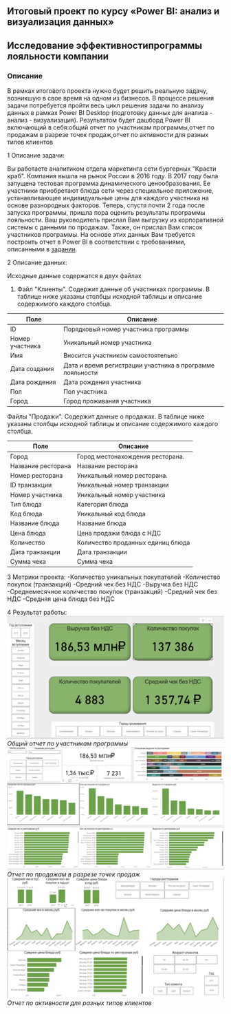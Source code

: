 ## Итоговый проект по курсу «Power BI: анализ и визуализация данных»
## Исследование эффективностипрограммы лояльности компании
  ### Описание
  В рамках итогового проекта нужно будет решить реальную задачу, возникшую в свое время на одном из бизнесов. В процессе решения задачи потребуется пройти весь цикл решения задачи по анализу данных в рамках Power BI Desktop (подготовку данных для анализа - анализ - визуализация). Результатом будет дашборд Power BI включающий в себя:общий отчет по участникам программы,отчет по продажам в разрезе точек продаж,отчет по активности для разных типов клиентов

1 Описание задачи:

Вы работаете аналитиком отдела маркетинга сети бургерных "Красти краб". Компания вышла на
рынок России в 2016 году. В 2017 году была запущена тестовая программа динамического
ценообразования. Ее участники приобретают блюда сети через специальное приложение,
устанавливающее индивидуальные цены для каждого участника на основе разнородных
факторов. Теперь, спустя почти 2 года после запуска программы, пришла пора оценить результаты
программы лояльности.
Ваш руководитель прислал Вам выгрузку из корпоративной системы с данными по продажам.
Также, он прислал Вам список участников программы. На основе этих данных Вам требуется
построить отчет в Power BI в соответствии с требованиями, описанными в [задании](/projects/Dashbord_PBI/Дипломное_задание_1.4.pdf). 

2 Описание данных:

Исходные данные содержатся в двух файлах
1. Файл "Клиенты". Содержит данные об участниках программы. В таблице ниже указаны
столбцы исходной таблицы и описание содержимого каждого столбца.

| Поле                  | Описание                                                       |
|-----------------------|----------------------------------------------------------------|
| ID                    | Порядковый номер участника программы                          |
| Номер участника       | Уникальный номер участника                                     |
| Имя                   | Вносится участником самостоятельно                             |
| Дата создания         | Дата и время регистрации участника в программе лояльности     |
| Дата рождения         | Дата рождения участника                                        |
| Пол                   | Пол участника                                                 |
| Город                 | Город проживания участника                                     |

Файлы "Продажи". Содержит данные о продажах. В таблице ниже указаны столбцы
исходной таблицы и описание содержимого каждого столбца.

| Поле                  | Описание                                           |
|-----------------------|----------------------------------------------------|
| Город                 | Город местонахождения ресторана.                  |
| Название ресторана    | Название ресторана                                 |
| Номер ресторана       | Уникальный номер ресторана.                        |
| ID транзакции         | Уникальный номер транзакции                        |
| Номер участника       | Уникальный номер участника                         |
| Тип блюда             | Категория блюда                                   |
| Код блюда             | Уникальный код блюда                              |
| Название блюда        | Название блюда                                    |
| Цена блюда            | Цена продажи блюда с НДС                          |
| Количество            | Количество проданных единиц блюда                 |
| Дата транзакции       | Дата транзакции                                   |
| Сумма чека           | Сумма чека                                       |

3 Метрики проекта:
-Количество уникальных покупателей
-Количество покупок (транзакций)
-Средний чек без НДС
-Выручка без НДС
-Среднемесячное количество покупок (транзакций)
-Средний чек без НДС
-Средняя цена блюда без НДС

4 Результат работы:
![Общий отчет по участникам программы](/projects/Dashbord_PBI/1.png)
*Общий отчет по участникам программы*
![Общий отчет по участникам программы](/projects/Dashbord_PBI/2.png)
*Отчет по продажам в разрезе точек продаж*
![Общий отчет по участникам программы](/projects/Dashbord_PBI/3.png)
*Отчет по активности для разных типов клиентов*
